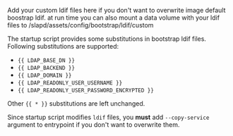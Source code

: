Add your custom ldif files here if you don't want to overwrite image default boostrap ldif.
at run time you can also mount a data volume with your ldif files to /slapd/assets/config/bootstrap/ldif/custom

The startup script provides some substitutions in bootstrap ldif files. Following substitutions are supported:

- `{{ LDAP_BASE_DN }}`
- `{{ LDAP_BACKEND }}`
- `{{ LDAP_DOMAIN }}`
- `{{ LDAP_READONLY_USER_USERNAME }}`
- `{{ LDAP_READONLY_USER_PASSWORD_ENCRYPTED }}`

Other `{{ * }}` substitutions are left unchanged.

Since startup script modifies `ldif` files,
you **must** add `--copy-service` argument to entrypoint if you don't want to overwrite them.
